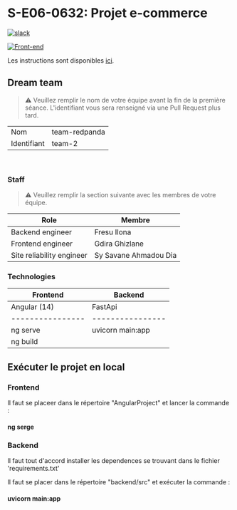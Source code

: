 # S-E06-0632: Projet e-commerce

[![slack](https://img.shields.io/badge/slack-join-yellow.svg?logo=slack)](https://join.slack.com/t/cerim1ecommer-qy81374/shared_invite/zt-1hgh8de7q-v1Mb4g6rwPH6yNzmU7bKNA)

[![Front-end](https://github.com/SYSAVANE73/ceri-m1-ecommerce-2022/actions/workflows/main.yml/badge.svg)](https://github.com/SYSAVANE73/ceri-m1-ecommerce-2022/actions/workflows/main.yml)

Les instructions sont disponibles [ici](https://github.com/Faylixe/ceri-m1-ecommerce-2022/tree/main/docs).

## Dream team

> :warning: Veuillez remplir le nom de votre équipe avant la fin de
> la première séance. L'identifiant vous sera renseigné via une
> Pull Request plus tard.

|             |        |
| ----------- | ------ |
| Nom         | team-redpanda|
| Identifiant | team-2 |

<br>

### Staff

> :warning: Veuillez remplir la section suivante avec les membres de
> votre équipe.

| Role                      | Membre |
| ------------------------- | ------ |
| Backend engineer          | Fresu Ilona |
| Frontend engineer         | Gdira Ghizlane |
| Site reliability engineer | Sy Savane Ahmadou Dia |

### Technologies

| Frontend         | Backend |
| ---------------- | ---------------- |
| Angular (14)     | FastApi          |
| ---------------- | ---------------- |
| ng serve         | uvicorn main:app |
| ng build         |                  |

## Exécuter le projet en local
### Frontend

Il faut se placeer dans le répertoire "AngularProject" et lancer la commande : 

#### ng serge

### Backend
Il faut tout d'accord installer les dependences se trouvant dans le fichier 'requirements.txt'

Il faut se placer dans le répertoire "backend/src" et exécuter la commande :

#### uvicorn main:app
